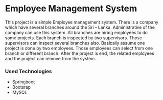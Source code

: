 <h1>Employee Management System</h1>

<p>
This project is a simple Employee management system. There is a company which have several
branches around the Sri – Lanka. Administrative of the company can use this system. All branches
are hiring employees to do some projects. Each branch is inspected by two supervisors. Those
supervisors can inspect several branches also. Basically assume one project is done by two
employees. Those employees can select from one branch or different branch. After the project is
end, the related employees and the project can remove from the system.
</p>

<h3>Used Technologies</h3>

<ul>
 <li>Springboot</li>
 <li>Bootsrap</li>
 <li>MySQL</li>
</ul>
